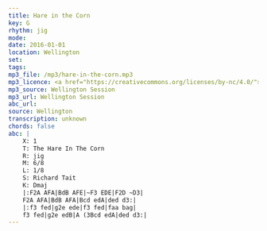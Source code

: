```yaml
---
title: Hare in the Corn
key: G
rhythm: jig
mode: 
date: 2016-01-01
location: Wellington
set:
tags:
mp3_file: /mp3/hare-in-the-corn.mp3
mp3_licence: <a href="https://creativecommons.org/licenses/by-nc/4.0/">CC-BY-NC-4.0</a>
mp3_source: Wellington Session
mp3_url: Wellington Session
abc_url: 
source: Wellington
transcription: unknown
chords: false
abc: |
    X: 1
    T: The Hare In The Corn
    R: jig
    M: 6/8
    L: 1/8
    S: Richard Tait
    K: Dmaj
    |:F2A AFA|BdB AFE|~F3 EDE|F2D ~D3|
    F2A AFA|BdB AFA|Bcd edA|ded d3:|
    |:f3 fed|g2e ede|f3 fed|faa bag|
    f3 fed|g2e edB|A (3Bcd edA|ded d3:|
---
```



